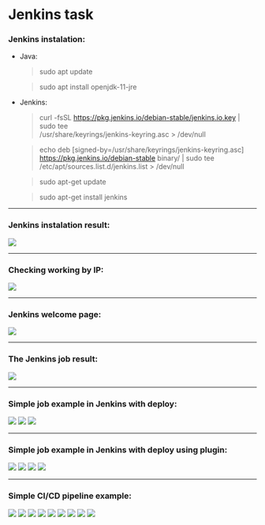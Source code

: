 # Jenkins task

### Jenkins instalation:

- Java: 
  > sudo apt update

  > sudo apt install openjdk-11-jre

- Jenkins:
  > curl -fsSL https://pkg.jenkins.io/debian-stable/jenkins.io.key | sudo tee \
  /usr/share/keyrings/jenkins-keyring.asc > /dev/null

  > echo deb [signed-by=/usr/share/keyrings/jenkins-keyring.asc] \
  https://pkg.jenkins.io/debian-stable binary/ | sudo tee \
  /etc/apt/sources.list.d/jenkins.list > /dev/null

  > sudo apt-get update

  > sudo apt-get install jenkins
___
### Jenkins instalation result:
![](content/Task9.1.png)
___
### Checking working by IP:
![](content/Task9.2.png)
___
### Jenkins welcome page:
![](content/Task9.3.png)
___
### The Jenkins job result:
![](content/Task9.4.png)
___
### Simple job example in Jenkins with deploy:
![](content/Task9.5.png)
![](content/Task9.6.png)
![](content/Task9.7.png)
___
### Simple job example in Jenkins with deploy using plugin:
![](content/Task9.8.png)
![](content/Task9.9.png)
![](content/Task9.10.png)
![](content/Task9.11.png)
___
### Simple CI/CD pipeline example:
![](content/Task9.12.png)
![](content/Task9.13.png)
![](content/Task9.14.png)
![](content/Task9.15.png)
![](content/Task9.16.png)
![](content/Task9.16.1.png)
![](content/Task9.17.png)
![](content/Task9.18.png)
![](content/Task9.19.png)